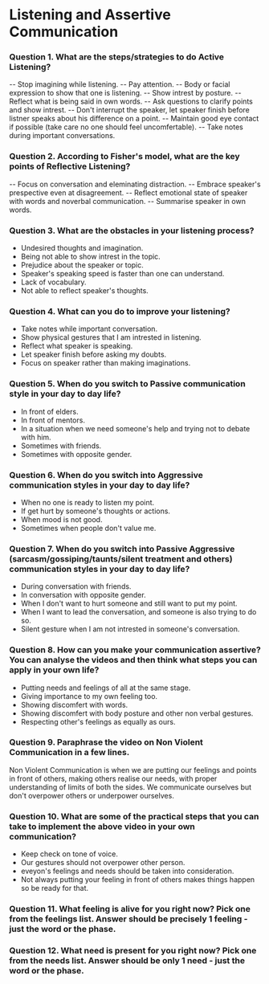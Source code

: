 
# Listening and Assertive Communication

### Question 1. What are the steps/strategies to do Active Listening?

-- Stop imagining while listening.
-- Pay attention.
-- Body or facial expression to show that one is listening.
-- Show intrest by posture.
-- Reflect what is being said in own words.
-- Ask questions to clarify points and show intrest.
-- Don't interrupt the speaker, let speaker finish before listner speaks about his difference on a point.
-- Maintain good eye contact if possible (take care no one should feel uncomfertable).
-- Take notes during important conversations.

### Question 2. According to Fisher's model, what are the key points of Reflective Listening?

-- Focus on conversation and eleminating distraction.
-- Embrace speaker's prespective even at disagreement.
-- Reflect emotional state of speaker with words and noverbal communication.
-- Summarise speaker in own words.

### Question 3. What are the obstacles in your listening process?

- Undesired thoughts and imagination.
- Being not able to show intrest in the topic.
- Prejudice about the speaker or topic.
- Speaker's speaking speed is faster than one can understand.
- Lack of vocabulary.
- Not able to reflect speaker's thoughts.
 
### Question 4. What can you do to improve your listening?

- Take notes while important conversation.
- Show physical gestures that I am intrested in listening.
- Reflect what speaker is speaking.
- Let speaker finish before asking my doubts.
- Focus on speaker rather than making imaginations.
 
### Question 5. When do you switch to Passive communication style in your day to day life?

- In front of elders.
- In front of mentors.
- In a situation when we need someone's help and trying not to debate with him.
- Sometimes with friends.
- Sometimes with opposite gender.
 
### Question 6. When do you switch into Aggressive communication styles in your day to day life?

- When no one is ready to listen my point.
- If get hurt by someone's thoughts or actions.
- When mood is not good.
- Sometimes when people don't value me.
 
### Question 7. When do you switch into Passive Aggressive (sarcasm/gossiping/taunts/silent treatment and others) communication styles in your day to day life?

- During conversation with friends.
- In conversation with opposite gender.
- When I don't want to hurt someone and still want to put my point.
- When I want to lead the conversation, and someone is also trying to do so.
- Silent gesture when I am not intrested in someone's conversation.
 
### Question 8. How can you make your communication assertive? You can analyse the videos and then think what steps you can apply in your own life?

- Putting needs and feelings of all at the same stage.
- Giving importance to my own feeling too.
- Showing discomfert with words.
- Showing discomfert with body posture and other non verbal gestures.
- Respecting other's feelings as equally as ours.
 
### Question 9. Paraphrase the video on Non Violent Communication in a few lines.

Non Violent Communication is when we are putting our feelings and points in front of others, making others realise our needs, with proper understanding of limits of both the sides. We communicate ourselves but don't overpower others or underpower ourselves.
 
### Question 10. What are some of the practical steps that you can take to implement the above video in your own communication?
 
- Keep check on tone of voice.
- Our gestures should not overpower other person.
- eveyon's feelings and needs should be taken into consideration.
- Not always putting your feeling in front of others makes things happen so be ready for that.

### Question 11. What feeling is alive for you right now? Pick one from the feelings list. Answer should be precisely 1 feeling - just the word or the phase.

### Question 12. What need is present for you right now? Pick one from the needs list. Answer should be only 1 need - just the word or the phase.
